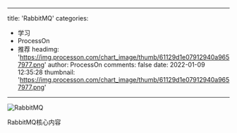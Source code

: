 
---
title: 'RabbitMQ'
categories: 
 - 学习
 - ProcessOn
 - 推荐
headimg: 'https://img.processon.com/chart_image/thumb/61129d1e07912940a9657977.png'
author: ProcessOn
comments: false
date: 2022-01-09 12:35:28
thumbnail: 'https://img.processon.com/chart_image/thumb/61129d1e07912940a9657977.png'
---

<div>   
<img class="thumb" alt="RabbitMQ" src="https://img.processon.com/chart_image/thumb/61129d1e07912940a9657977.png" referrerpolicy="no-referrer">
<p>RabbitMQ核心内容</p>  
</div>
            